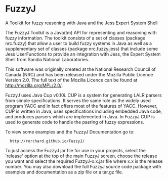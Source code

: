 FuzzyJ
======

A Toolkit for fuzzy reasoning with Java and the Jess Expert System Shell

The FuzzyJ Toolkit is a Java(tm) API for representing and reasoning with fuzzy information. The toolkit consists of a set of classes (package nrc.fuzzy) that allow a user to build fuzzy systems in Java as well as a supplementary set of classes (package nrc.fuzzy.jess) that include some Jess UserFunctions to provide an integration with Jess, the Expert System Shell from Sandia National Laboratories.

This software was originally created at the National Research Council of Canada (NRC) and has been released under the Mozilla Public Licence Version 2.0. The full text of the Mozilla Licence can be found at http://mozilla.org/MPL/2.0/.

FuzzyJ uses Java Cup v0.10i. CUP is a system for generating LALR parsers from simple specifications. It serves the same role as the widely used program YACC and in fact offers most of the features of YACC. However, CUP is written in Java, uses specifications including embedded Java code, and produces parsers which are implemented in Java. In FuzzyJ CUP is used to generate code to handle the pasring of fuzzy expressions.

To view some examples and the FuzzyJ Documentation go to:

      http://rorchard.github.io/FuzzyJ/
      

To just access the FuzzyJ jar file for use in your projects, select the 'release' option at the top of the main FuzzyJ screen, choose the release you want and select the required FuzzyJ-x.x.jar file where x.x is the release number. You may also download the full FuzzyJ source code package with examples and documentation as a zip file or a tar.gz file.
